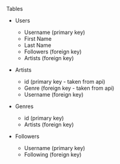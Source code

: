 Tables
- Users
    - Username (primary key)
    - First Name
    - Last Name
    - Followers (foreign key)
    - Artists (foreign key)

- Artists
    - id (primary key - taken from api)
    - Genre (foreign key - taken from api)
    - Username (foreign key)


- Genres
    - id (primary key)
    - Artists (foreign key)


- Followers
    - Username (primary key)
    - Following (foreign key)
